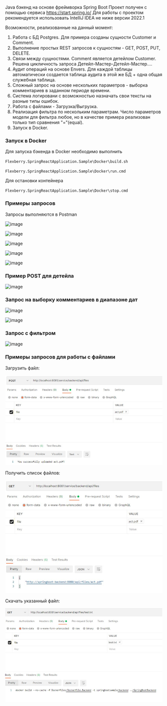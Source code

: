 Java бэкенд на основе фреймворка Spring Boot
Проект получен с помощью сервиса https://start.spring.io/
Для работы с проектом рекомендуется использовать IntelliJ IDEA не ниже версии 2022.1

Возможности, реализованные на данный момент:

1) Работа с БД Postgres. Для примера созданы сущности Customer и Comment.
2) Выполнение простых REST запросов к сущностям - GET, POST, PUT, DELETE.
3) Связи между сущностями. Comment является детейлом Customer. Решена цикличность запроса Детейл-Мастер-Детейл-Мастер....
4) Аудит операций на основе Envers. Для каждой таблицы автоматически создается таблица аудита в этой же БД + одна общая служебная таблица.
5) Сложный запрос на основе нескольких параметров - выборка комментариев в заданном периоде времени.
6) Система логировани с возможностью назначать свои тексты на разные типы ошибок.
7) Работа с файлами - Загрузка/Выгрузка.
8) Реализация фильтра по нескольким параметрам. Число параметров модели для фильтра любое, но в качестве примера реализован только тип сравнения "="(equal).
9) Запуск в Docker.

### Запуск в Docker

Для запуска бэкенда в Docker необходимо выполнить

`Flexberry.SpringReactApplication.Sample\Docker\build.sh`

`Flexberry.SpringReactApplication.Sample\Docker\run.cmd`

Для остановки контейнера

`Flexberry.SpringReactApplication.Sample\Docker\stop.cmd`

### Примеры запросов

Запросы выполняются в Postman

![image](https://github.com/Flexberry/Flexberry.SpringBootBackend.Sample/assets/13151962/d9420b10-e793-4e33-b533-219641a0073c)


![image](https://github.com/Flexberry/Flexberry.SpringBootBackend.Sample/assets/13151962/f099463b-aaf2-4885-a6de-8aa7ab070e1e)


![image](https://github.com/Flexberry/Flexberry.SpringBootBackend.Sample/assets/13151962/e792c018-18e4-4abc-957c-955c64c4e18d)

![image](https://github.com/Flexberry/Flexberry.SpringBootBackend.Sample/assets/13151962/38486722-c805-48b6-be35-f4aab95aef13)

![image](https://github.com/Flexberry/Flexberry.SpringBootBackend.Sample/assets/13151962/d9b4cb05-5a2f-49fd-b612-293a9d1da766)


### Пример POST для детейла

![image](https://github.com/Flexberry/Flexberry.SpringBootBackend.Sample/assets/13151962/52517cfc-1b80-4210-b920-d7bcf069fa29)

### Запрос на выборку комментариев в диапазоне дат

![image](https://github.com/Flexberry/Flexberry.SpringBootBackend.Sample/assets/13151962/0ac18d03-f9ea-499d-bf59-d40141d04a91)

![image](https://github.com/Flexberry/Flexberry.SpringBootBackend.Sample/assets/13151962/7aa7b2fe-9732-4c1a-99e3-819c91022bd5)

### Запрос с фильтром

![image](https://github.com/Flexberry/Flexberry.SpringBootBackend.Sample/assets/13151962/0d7fe4e6-8623-4096-a11c-1f11dee83267)

### Примеры запросов для работы с файлами

Загрузить файл:

![PostFile](docs/images/filePost.jpg)

Получить список файлов:

![GetFiles](docs/images/fileGet.jpg)

Скачать указанный файл:

![GetFilesByName](docs/images/fileGetByName.jpg)
